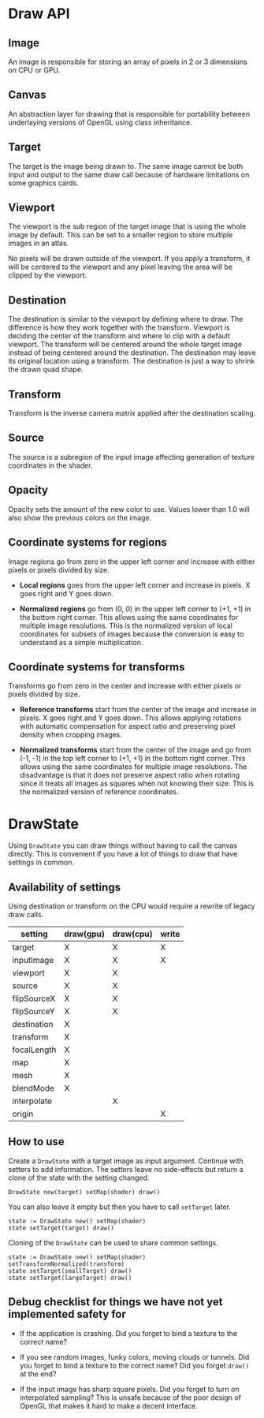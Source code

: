 # Draw API

## Image
An image is responsible for storing an array of pixels in 2 or 3 dimensions on CPU or GPU.

## Canvas
An abstraction layer for drawing that is responsible for portability between underlaying versions of OpenGL using class inheritance.

## Target
The target is the image being drawn to. The same image cannot be both input and output to the same draw call because of hardware limitations on some graphics cards.

## Viewport
The viewport is the sub region of the target image that is using the whole image by default. This can be set to a smaller region to store multiple images in an atlas.

No pixels will be drawn outside of the viewport. If you apply a transform, it will be centered to the viewport and any pixel leaving the area will be clipped by the viewport.

## Destination
The destination is similar to the viewport by defining where to draw. The difference is how they work together with the transform. Viewport is deciding the center of the transform and where to clip with a default viewport. The transform will be centered around the whole target image instead of being centered around the destination. The destination may leave its original location using a transform. The destination is just a way to shrink the drawn quad shape.

## Transform
Transform is the inverse camera matrix applied after the destination scaling.

## Source
The source is a subregion of the input image affecting generation of texture coordinates in the shader.

## Opacity
Opacity sets the amount of the new color to use. Values lower than 1.0 will also show the previous colors on the image.

## Coordinate systems for regions
Image regions go from zero in the upper left corner and increase with either pixels or pixels divided by size.

* **Local regions** goes from the upper left corner and increase in pixels. X goes right and Y goes down.

* **Normalized regions** go from (0, 0) in the upper left corner to (+1, +1) in the bottom right corner. This allows using the same coordinates for multiple image resolutions. This is the normalized version of local coordinates for subsets of images because the conversion is easy to understand as a simple multiplication.

## Coordinate systems for transforms
Transforms go from zero in the center and increase with either pixels or pixels divided by size.

* **Reference transforms** start from the center of the image and increase in pixels. X goes right and Y goes down. This allows applying rotations with automatic compensation for aspect ratio and preserving pixel density when cropping images.

* **Normalized transforms** start from the center of the image and go from (-1, -1) in the top left corner to (+1, +1) in the bottom right corner. This allows using the same coordinates for multiple image resolutions. The disadvantage is that it does not preserve aspect ratio when rotating since it treats all images as squares when not knowing their size. This is the normalized version of reference coordinates.

# DrawState
Using `DrawState` you can draw things without having to call the canvas directly.
This is convenient if you have a lot of things to draw that have settings in common.

## Availability of settings
Using destination or transform on the CPU would require a rewrite of legacy draw calls.

| setting | draw(gpu) | draw(cpu) | write |
|-|-|-|-|
| target | X | X | X |
| inputImage | X | X | X |
| viewport | X | X |  |
| source | X | X |  |
| flipSourceX | X | X |  |
| flipSourceY | X | X |  |
| destination | X |  |  |
| transform | X |  |  |
| focalLength | X |  |  |
| map | X |  |  |
| mesh | X |  |  |
| blendMode | X |  |  |
| interpolate |  | X |  |
| origin |  |  | X |

## How to use
Create a `DrawState` with a target image as input argument.
Continue with setters to add information.
The setters leave no side-effects but return a clone of the state with the setting changed.
```ooc
DrawState new(target) setMap(shader) draw()
```
You can also leave it empty but then you have to call `setTarget` later.
```ooc
state := DrawState new() setMap(shader)
state setTarget(target) draw()
```
Cloning of the `DrawState` can be used to share common settings.
```ooc
state := DrawState new() setMap(shader) setTransformNormalized(transform)
state setTarget(smallTarget) draw()
state setTarget(largeTarget) draw()
```

## Debug checklist for things we have not yet implemented safety for
* If the application is crashing.
	Did you forget to bind a texture to the correct name?

* If you see random images, funky colors, moving clouds or tunnels.
	Did you forget to bind a texture to the correct name?
	Did you forget `draw()` at the end?

* If the input image has sharp square pixels.
	Did you forget to turn on interpolated sampling?
	This is unsafe because of the poor design of OpenGL that makes it hard to make a decent interface.
